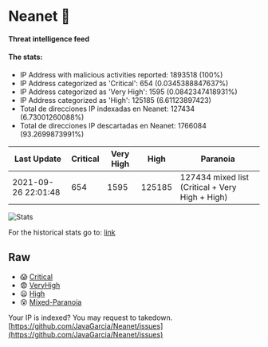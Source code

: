 # Neanet :hocho:
#### Threat intelligence feed
#### The stats:

- IP Address with malicious activities reported: 1893518 (100%)
- IP Address categorized as 'Critical':  654 (0.0345388847637%)
- IP Address categorized as 'Very High':  1595 (0.0842347418931%)
- IP Address categorized as 'High':  125185 (6.61123897423)
- Total de direcciones IP indexadas en Neanet:  127434 (6.73001260088%)
- Total de direcciones IP descartadas en Neanet:  1766084 (93.2699873991%)

| Last Update | Critical | Very High | High | Paranoia |
| --- | --- | --- | --- | --- |
| 2021-09-26 22:01:48 | 654 | 1595 | 125185 | 127434 mixed list (Critical + Very High + High)|

![Stats](https://docs.google.com/spreadsheets/d/e/2PACX-1vSnaNMIXVabIpDJjufMlzH7poXnshF3mgd8Is1g9ytUEzVsP5my4Trn8f-xkoLLQ38xpL3HtmUexLo6/pubchart?oid=501124687&format=image)

For the historical stats go to: [link](/stats.csv)
## Raw
- :scream: [Critical](https://raw.githubusercontent.com/JavaGarcia/Neanet/master/blacklists/neanet_critical.txt)
- :fearful: [VeryHigh](https://raw.githubusercontent.com/JavaGarcia/Neanet/master/blacklists/neanet_veryHigh.txtt)
- :frowning: [High](https://raw.githubusercontent.com/JavaGarcia/Neanet/master/blacklists/neanet_high.txt)
- :dizzy_face: [Mixed-Paranoia](https://raw.githubusercontent.com/JavaGarcia/Neanet/master/blacklists/neanet_all.txt)


Your IP is indexed? You may request to takedown. [https://github.com/JavaGarcia/Neanet/issues](https://github.com/JavaGarcia/Neanet/issues)






















































































































































































































































































































































































































































































































































































































































































































































































































































































































































































































































































































































































































































































































































































































































































































































































































































































































































































































































































































































































































































































































































































































































































































































































































































































































































































































































































































































































































































































































































































































































































































































































































































































































































































































































































































































































































































































































































































































































































































































































































































































































































































































































































































































































































































































































































































































































































































































































































































































































































































































































































































































































































































































































































































































































































































































































































































































































































































































































































































































































































































































































































































































































































































































































































































































































































































































































































































































































































































































































































































































































































































































































































































































































































































































































































































































































































































































































































































































































































































































































































































































































































































































































































































































































































































































































































































































































































































































































































































































































































































































































































































































































































































